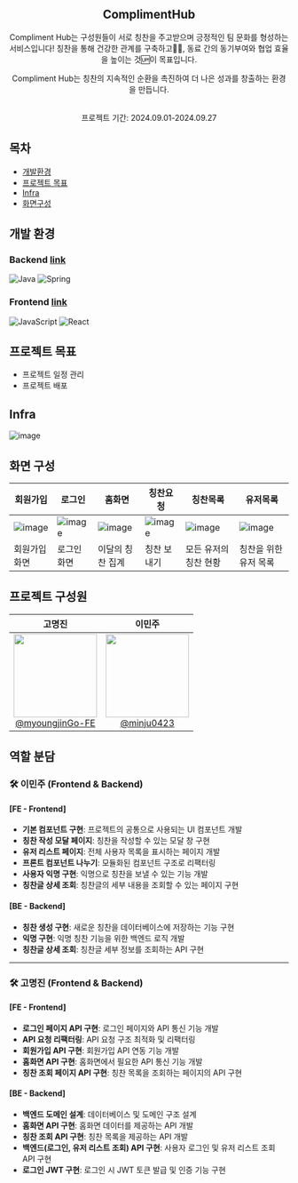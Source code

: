 <div align="center">
<h2>ComplimentHub</h2>
Compliment Hub는 구성원들이 서로 칭찬을 주고받으며 긍정적인 팀 문화를 형성하는 서비스입니다!
칭찬을 통해 건강한 관계를 구축하고💪🏻, 동료 간의 동기부여와 협업 효율을 높이는 것🆙이 목표입니다.

Compliment Hub는 칭찬의 지속적인 순환을 촉진하여 더 나은 성과를 창출하는 환경을 만듭니다. </br></br>

프로젝트 기간: 2024.09.01-2024.09.27
</div>

## 목차
- [개발환경](#개발환경)
- [프로젝트 목표](#프로젝트-목표)
- [Infra](#infra)
- [화면구성](#화면-구성)

## 개발 환경
### Backend [link](https://github.com/LG-compliment/LG-Backend)
![Java](https://img.shields.io/badge/java-%23ED8B00.svg?style=for-the-badge&logo=openjdk&logoColor=white)
![Spring](https://img.shields.io/badge/spring-%236DB33F.svg?style=for-the-badge&logo=spring&logoColor=white)
### Frontend [link](https://github.com/LG-compliment/LG-Frontend)
![JavaScript](https://img.shields.io/badge/javascript-%23323330.svg?style=for-the-badge&logo=javascript&logoColor=%23F7DF1E)
![React](https://img.shields.io/badge/react-%2320232a.svg?style=for-the-badge&logo=react&logoColor=%2361DAFB)

## 프로젝트 목표
- 프로젝트 일정 관리
- 프로젝트 배포

## Infra
![image](https://github.com/user-attachments/assets/4fc6dd1b-c622-457d-a121-7b207cf40e16)

## 화면 구성
|회원가입|로그인|홈화면|칭찬요청|칭찬목록|유저목록|
|---|---|---|---|---|---|
|![image](https://github.com/user-attachments/assets/7d95070f-eb97-4cf3-bd4e-c1e8134cd77b)|![image](https://github.com/user-attachments/assets/22c1e2d4-3e30-4ee8-9833-9d72dc5cc4dd)|![image](https://github.com/user-attachments/assets/8ca96db9-63c8-416f-9522-dc219c9c9c6e)|![image](https://github.com/user-attachments/assets/6e1ce318-660c-47c0-b693-33c9f273b6d6)|![image](https://github.com/user-attachments/assets/8d3c35bd-3072-44ca-bd9c-0b26fb8ba2ba)|![image](https://github.com/user-attachments/assets/f4001989-1c1f-4b2d-834a-5f83091f7847)|
|회원가입 화면|로그인 화면|이달의 칭찬 집계|칭찬 보내기|모든 유저의 칭찬 현황|칭찬을 위한 유저 목록|

## 프로젝트 구성원
<div align="center">

| **고명진** | **이민주** |
| :------: |  :------: |
| [<img src="https://github.com/user-attachments/assets/3a842ef2-ab01-4a76-b07f-986c3ea884e6" height=150 width=150> <br/> @myoungjinGo-FE](https://github.com/myoungjinGo-FE) | [<img src="https://github.com/user-attachments/assets/4b376ab4-8052-47b3-9c44-1ec6d7612c08" height=150 width=150> <br/> @minju0423](https://github.com/minju0423) |

</div>

## 역할 분담

### 🛠️ 이민주 (Frontend & Backend)

#### [FE - Frontend]
- **기본 컴포넌트 구현**: 프로젝트의 공통으로 사용되는 UI 컴포넌트 개발
- **칭찬 작성 모달 페이지**: 칭찬을 작성할 수 있는 모달 창 구현
- **유저 리스트 페이지**: 전체 사용자 목록을 표시하는 페이지 개발
- **프론트 컴포넌트 나누기**: 모듈화된 컴포넌트 구조로 리팩터링
- **사용자 익명 구현**: 익명으로 칭찬을 보낼 수 있는 기능 개발
- **칭찬글 상세 조회**: 칭찬글의 세부 내용을 조회할 수 있는 페이지 구현

#### [BE - Backend]
- **칭찬 생성 구현**: 새로운 칭찬을 데이터베이스에 저장하는 기능 구현
- **익명 구현**: 익명 칭찬 기능을 위한 백엔드 로직 개발
- **칭찬글 상세 조회**: 칭찬글 세부 정보를 조회하는 API 구현

---

### 🛠️ 고명진 (Frontend & Backend)

#### [FE - Frontend]
- **로그인 페이지 API 구현**: 로그인 페이지와 API 통신 기능 개발
- **API 요청 리팩터링**: API 요청 구조 최적화 및 리팩터링
- **회원가입 API 구현**: 회원가입 API 연동 기능 개발
- **홈화면 API 구현**: 홈화면에서 필요한 API 통신 기능 개발
- **칭찬 조회 페이지 API 구현**: 칭찬 목록을 조회하는 페이지의 API 구현

#### [BE - Backend]
- **백엔드 도메인 설계**: 데이터베이스 및 도메인 구조 설계
- **홈화면 API 구현**: 홈화면 데이터를 제공하는 API 개발
- **칭찬 조회 API 구현**: 칭찬 목록을 제공하는 API 개발
- **백엔드(로그인, 유저 리스트 조회) API 구현**: 사용자 로그인 및 유저 리스트 조회 API 구현
- **로그인 JWT 구현**: 로그인 시 JWT 토큰 발급 및 인증 기능 구현

<br/>

